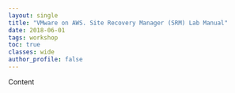 ```yaml
---
layout: single
title: "VMware on AWS. Site Recovery Manager (SRM) Lab Manual"
date: 2018-06-01
tags: workshop
toc: true
classes: wide
author_profile: false
---
```


Content
